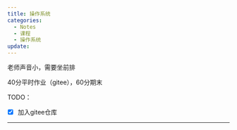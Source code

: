 ```yaml
---
title: 操作系统
categories:
  - Notes
  - 课程
  - 操作系统
update:
---
```

老师声音小，需要坐前排

40分平时作业（gitee），60分期末

TODO：
- [x] 加入gitee仓库



---
